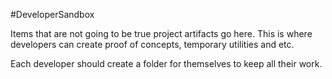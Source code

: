 #DeveloperSandbox

Items that are not going to be true project artifacts go here.  This is where developers can create proof of concepts, temporary utilities and etc.

Each developer should create a folder for themselves to keep all their work.